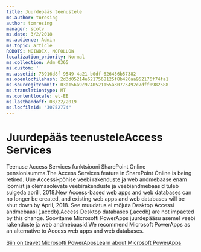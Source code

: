 ```yaml
---
title: Juurdepääs teenustele
ms.author: toresing
author: tomresing
manager: scotv
ms.date: 3/2/2018
ms.audience: Admin
ms.topic: article
ROBOTS: NOINDEX, NOFOLLOW
localization_priority: Normal
ms.collection: Adm_O365
ms.custom: ''
ms.assetid: 78916d8f-9549-4a21-b0df-626456b57382
ms.openlocfilehash: 2d3d05214e6217568125f8b426aa952176f74fa1
ms.sourcegitcommit: 03a156a9c9740521155a30775492c7dff0982588
ms.translationtype: MT
ms.contentlocale: et-EE
ms.lasthandoff: 03/22/2019
ms.locfileid: "30752774"
---
```

# <a name="access-services"></a><span data-ttu-id="fc9f1-102">Juurdepääs teenustele</span><span class="sxs-lookup"><span data-stu-id="fc9f1-102">Access Services</span></span>

<span data-ttu-id="fc9f1-103">Teenuse Access Services funktsiooni SharePoint Online pensionisumma.</span><span class="sxs-lookup"><span data-stu-id="fc9f1-103">The Access Services feature in SharePoint Online is being retired.</span></span> <span data-ttu-id="fc9f1-104">Uue Accessi-põhise veebi rakenduste ja web andmebaase enam loomist ja olemasolevate veebirakenduste ja veebiandmebaasid tuleb sulgeda aprill, 2018.</span><span class="sxs-lookup"><span data-stu-id="fc9f1-104">New Access-based web apps and web databases can no longer be created, and existing web apps and web databases will be shut down by April, 2018.</span></span> <span data-ttu-id="fc9f1-105">See muudatus ei mõjuta Desktop Accessi andmebaasi (.accdb).</span><span class="sxs-lookup"><span data-stu-id="fc9f1-105">Access Desktop databases (.accdb) are not impacted by this change.</span></span> <span data-ttu-id="fc9f1-106">Soovitame Microsofti PowerApps juurdepääsu asemel veebi rakenduste ja web andmebaasid.</span><span class="sxs-lookup"><span data-stu-id="fc9f1-106">We recommend Microsoft PowerApps as an alternative to Access web apps and web databases.</span></span> 
  
[<span data-ttu-id="fc9f1-107">Siin on teavet Microsofti PowerApps</span><span class="sxs-lookup"><span data-stu-id="fc9f1-107">Learn about Microsoft PowerApps</span></span>](https://powerapps.microsoft.com/)
  

